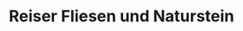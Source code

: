 ---
title: "Reiser Fliesen und Naturstein"
url: /bad-saulgau/reiser-fliesen-und-naturstein/
shop: Fliesen
---
